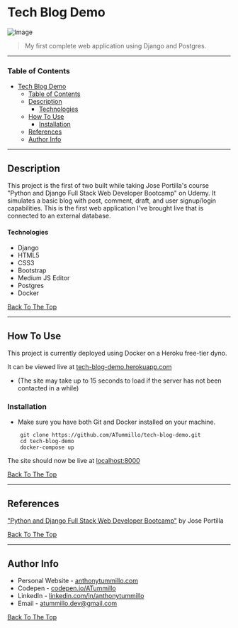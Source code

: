 # Tech Blog Demo

![Image](https://drive.google.com/uc?export=view&id=1lFoGLNbi0CSLTOuHEkJPqgF8aLZwiPDN)

> My first complete web application using Django and Postgres.

---

### Table of Contents

- [Tech Blog Demo](#tech-blog-demo)
    - [Table of Contents](#table-of-contents)
  - [Description](#description)
      - [Technologies](#technologies)
  - [How To Use](#how-to-use)
    - [Installation](#installation)
  - [References](#references)
  - [Author Info](#author-info)

---

## Description

This project is the first of two built while taking Jose Portilla's course "Python and Django Full Stack Web Developer Bootcamp" on Udemy. It simulates a basic blog with post, comment, draft, and user signup/login capabilities. This is the first web application I've brought live that is connected to an external database.

#### Technologies

- Django
- HTML5
- CSS3
- Bootstrap
- Medium JS Editor
- Postgres
- Docker

[Back To The Top](#tech-blog-demo)

---

## How To Use

This project is currently deployed using Docker on a Heroku free-tier dyno.

It can be viewed live at [tech-blog-demo.herokuapp.com](https://tech-blog-demo.herokuapp.com/)
- (The site may take up to 15 seconds to load if the server has not been contacted in a while)

### Installation
- Make sure you have both Git and Docker installed on your machine.
```unix
    git clone https://github.com/ATummillo/tech-blog-demo.git
    cd tech-blog-demo
    docker-compose up
```
The site should now be live at [localhost:8000](http://localhost:8000)

[Back To The Top](#tech-blog-demo)

---

## References

["Python and Django Full Stack Web Developer Bootcamp"](https://www.udemy.com/course/python-and-django-full-stack-web-developer-bootcamp/) by Jose Portilla

[Back To The Top](#tech-blog-demo)

---

## Author Info

- Personal Website - [anthonytummillo.com](https://anthonytummillo.com)
- Codepen - [codepen.io/ATummillo](https://codepen.io/ATummillo/)
- LinkedIn - [linkedin.com/in/anthonytummillo](https://www.linkedin.com/in/anthonytummillo/)
- Email - atummillo.dev@gmail.com

[Back To The Top](#tech-blog-demo)